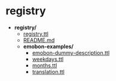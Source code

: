 # registry

- **registry/**
    - [registry.ttl](registry.ttl)
    - [README.md](README.md)
    - **emobon-examples/**
        - [emobon-dummy-description.ttl](emobon-examples/emobon-dummy-description.ttl)
        - [weekdays.ttl](udal-fe-impl-examples/weekdays.ttl)
        - [months.ttl](udal-fe-impl-examples/months.ttl)
        - [translation.ttl](udal-fe-impl-examples/translation.ttl)